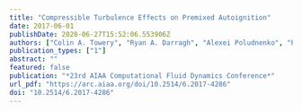 ```yaml
---
title: "Compressible Turbulence Effects on Premixed Autoignition"
date: 2017-06-01
publishDate: 2020-06-27T15:52:06.553906Z
authors: ["Colin A. Towery", "Ryan A. Darragh", "Alexei Poludnenko", "Peter E. Hamlington"]
publication_types: ["1"]
abstract: ""
featured: false
publication: "*23rd AIAA Computational Fluid Dynamics Conference*"
url_pdf: "https://arc.aiaa.org/doi/10.2514/6.2017-4286"
doi: "10.2514/6.2017-4286"
---
```


